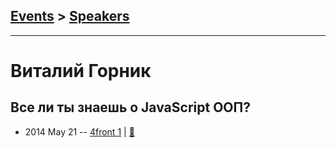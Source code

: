 ## [Events](../README.md) > [Speakers](../speakers.md)
---

# Виталий Горник

## Все ли ты знаешь о JavaScript ООП?
- 2014 May 21 -- [4front 1](https://www.youtube.com/watch?v=SDdz4PGzyFI)  | [:notebook:](https://www.slideshare.net/VitalyHornik/javascript-35171212)  
